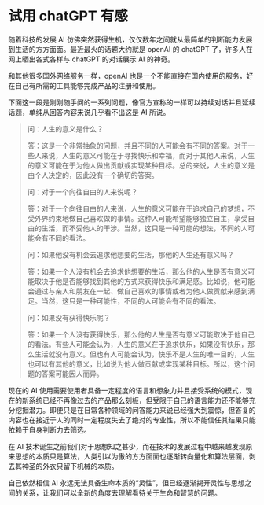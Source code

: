 # 试用 chatGPT 有感


随着科技的发展 AI 仿佛突然获得生机，仅仅数年之间就从最简单的判断能力发展到生活的方方面面。最近最火的话题大约就是 openAI 的 chatGPT 了，许多人在网上晒出各式各样与 chatGPT 的对话展示 AI 的神奇。

和其他很多国外网络服务一样，openAI 也是一个不能直接在国内使用的服务，好在自己有所需的工具能够完成产品的注册和使用。

下面这一段是刚刚随手问的一系列问题，像官方宣称的一样可以持续对话并且延续话题，单纯从回答内容来说几乎看不出这是 AI 所说。

> 问：人生的意义是什么？
>
> 答：这是一个非常抽象的问题，并且不同的人可能会有不同的答案。对于一些人来说，人生的意义可能在于寻找快乐和幸福，而对于其他人来说，人生的意义可能在于为他人做出贡献或实现某种目标。总的来说，人生的意义是由个人决定的，因此没有一个确切的答案。
>
> 问：对于一个向往自由的人来说呢？
>
> 答：对于一个向往自由的人来说，人生的意义可能在于追求自己的梦想，不受外界约束地做自己喜欢做的事情。这种人可能希望能够独立自主，享受自由的生活，而不受他人的干涉。当然，这只是一种可能的想法，不同的人可能会有不同的看法。
>
> 问：如果他没有机会去追求他想要的生活，那他的人生还有意义吗？
>
> 答：如果一个人没有机会去追求他想要的生活，那么他的人生是否有意义可能取决于他是否能够找到其他的方式来获得快乐和满足感。比如说，他可能会通过与亲人和朋友在一起、做自己喜欢的事情或者为他人做贡献来感到满足。当然，这只是一种可能性，不同的人可能会有不同的看法。
>
> 问：如果没有获得快乐呢？
>
> 答：如果一个人没有获得快乐，那么他的人生是否有意义可能取决于他自己的看法。有些人可能会认为，人生的意义在于追求快乐，如果没有快乐，那么生活就没有意义。但也有人可能会认为，快乐不是人生的唯一目的，人生也可以有其他的意义，比如说为他人做贡献或实现某种目标。所以，这个问题的答案可能因人而异。

现在的 AI 使用需要使用者具备一定程度的语言和想象力并且接受系统的模式，现在的新系统已经不再像过去的产品那么刻板，但受限于自己的语言能力还不能够充分挖掘潜力。即便只是在日常各种领域的问答能力来说已经强大到震惊，但答复的内容也在接近于人的同时一定程度失去了绝对的专业性，所以不能信任其结果只能依赖于自身判断力去筛选。

在 AI 技术诞生之前我们对于思想知之甚少，而在技术的发展过程中越来越发现原来思想的本质只是算法，人类引以为傲的方方面面也逐渐转向量化和算法层面，剥去其神圣的外衣只留下机械的本质。

自己依然相信 AI 永远无法具备生命本质的“灵性”，但已经逐渐揭开灵性与思想之间的关系，让我们可以全新的角度去理解看待关于生命和智慧的问题。
